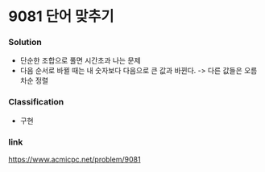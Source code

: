 # 9081 단어 맞추기

### Solution
* 단순한 조합으로 풀면 시간초과 나는 문제
* 다음 순서로 바뀔 때는 내 숫자보다 다음으로 큰 값과 바뀐다. -> 다른 값들은 오름차순 정렬

### Classification
* 구현

### link
https://www.acmicpc.net/problem/9081